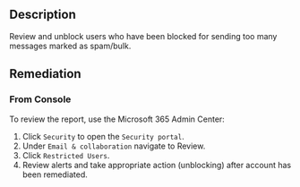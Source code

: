 ## Description

Review and unblock users who have been blocked for sending too many messages marked as spam/bulk.

## Remediation

### From Console

To review the report, use the Microsoft 365 Admin Center:

1. Click `Security` to open the `Security portal`.
2. Under `Email & collaboration` navigate to Review.
3. Click `Restricted Users`.
4. Review alerts and take appropriate action (unblocking) after account has been remediated.
